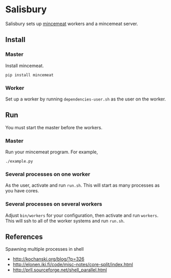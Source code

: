 Salisbury
=======

Salisbury sets up [mincemeat](https://github.com/michaelfairley/mincemeatpy)
workers and a mincemeat server.

## Install

### Master
Install mincemeat.

    pip install mincemeat

### Worker
Set up a worker by running `dependencies-user.sh` as the user on the worker.

## Run
You must start the master before the workers.

### Master
Run your mincemeat program. For example,

    ./example.py

### Several processes on one worker
As the user, activate and run `run.sh`. This will start as many processes
as you have cores.

### Several processes on several workers
Adjust `bin/workers` for your configuration, then activate and run `workers`.
This will ssh to all of the worker systems and run `run.sh`.

## References
Spawning multiple processes in shell
* http://kochanski.org/blog/?p=326
* http://elonen.iki.fi/code/misc-notes/core-split/index.html
* http://prll.sourceforge.net/shell_parallel.html

